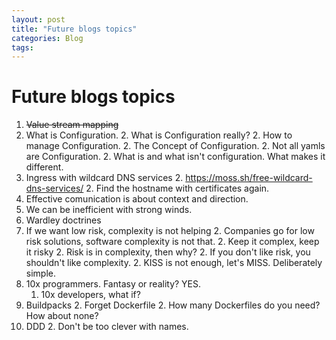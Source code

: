 ```yaml
---
layout: post
title: "Future blogs topics"
categories: Blog
tags: 
---
```


# Future blogs topics #

1. ~~Value stream mapping~~
1. What is Configuration.
	2. What is Configuration really?
	2. How to manage Configuration.
	2. The Concept of Configuration.
	2. Not all yamls are Configuration.
	2. What is and what isn't configuration. What makes it different.
1. Ingress with wildcard DNS services
	2. https://moss.sh/free-wildcard-dns-services/
	2. Find the hostname with certificates again.
1. Effective comunication is about context and direction.
1. We can be inefficient with strong winds.
1. Wardley doctrines
1. If we want low risk, complexity is not helping
	2. Companies go for low risk solutions, software complexity is not that.
	2. Keep it complex, keep it risky
	2. Risk is in complexity, then why?
	2. If you don't like risk, you shouldn't like complexity.
	2. KISS is not enough, let's MISS. Deliberately simple.
1. 10x programmers. Fantasy or reality? YES.
	1. 10x developers, what if?
1. Buildpacks
	2. Forget Dockerfile
	2. How many Dockerfiles do you need? How about none?
1. DDD
	2. Don't be too clever with names.